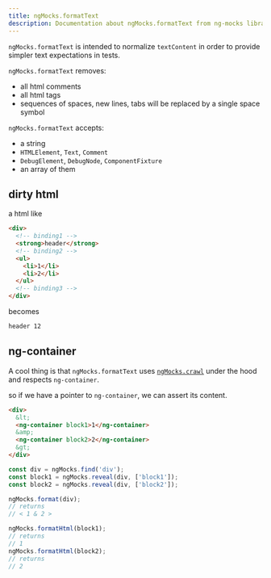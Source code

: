 ```yaml
---
title: ngMocks.formatText
description: Documentation about ngMocks.formatText from ng-mocks library
---
```


`ngMocks.formatText` is intended to normalize `textContent` in order to provide simpler text expectations in tests.

`ngMocks.formatText` removes:
- all html comments
- all html tags
- sequences of spaces, new lines, tabs will be replaced by a single space symbol

`ngMocks.formatText` accepts:
- a string
- `HTMLElement`, `Text`, `Comment`
- `DebugElement`, `DebugNode`, `ComponentFixture`
- an array of them

## dirty html

a html like

```html
<div>
  <!-- binding1 -->
  <strong>header</strong>
  <!-- binding2 -->
  <ul>
    <li>1</li>
    <li>2</li>
  </ul>
  <!-- binding3 -->
</div>
```

becomes

```html
header 12
```

## ng-container

A cool thing is that `ngMocks.formatText` uses [`ngMocks.crawl`](crawl.md) under the hood
and respects `ng-container`.

so if we have a pointer to `ng-container`, we can assert its content.

```html
<div>
  &lt;
  <ng-container block1>1</ng-container>
  &amp;
  <ng-container block2>2</ng-container>
  &gt;
</div>
```

```ts
const div = ngMocks.find('div');
const block1 = ngMocks.reveal(div, ['block1']);
const block2 = ngMocks.reveal(div, ['block2']);

ngMocks.format(div);
// returns
// < 1 & 2 >

ngMocks.formatHtml(block1);
// returns
// 1
ngMocks.formatHtml(block2);
// returns
// 2
```
